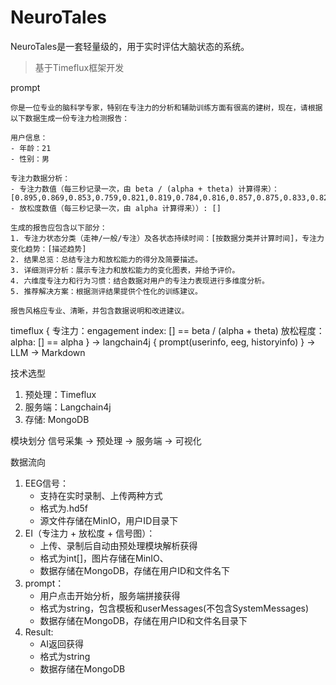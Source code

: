 # NeuroTales
NeuroTales是一套轻量级的，用于实时评估大脑状态的系统。
> 基于Timeflux框架开发

prompt

```
你是一位专业的脑科学专家，特别在专注力的分析和辅助训练方面有很高的建树，现在，请根据以下数据生成一份专注力检测报告：

用户信息：
- 年龄：21
- 性别：男

专注力数据分析：
- 专注力数值（每三秒记录一次，由 beta / (alpha + theta) 计算得来）：[0.895,0.869,0.853,0.759,0.821,0.819,0.784,0.816,0.857,0.875,0.833,0.826,0.831,0.804,0.835,0.873,0.828,0.808,0.732,0.763,0.754,0.743,0.886,0.903,0.836,0.771,0.731,0.733,0.728,0.744,0.674,0.715,0.69,0.822,0.849,0.784,0.821,0.722,0.78,0.772,0.699,0.682,0.65,0.73,0.785,0.793,0.865,0.76,0.798,0.794,0.838,0.839,0.809,0.825,0.747,0.873,0.933,0.938,0.925,0.88,0.808,0.822]
- 放松度数值（每三秒记录一次，由 alpha 计算得来））: []

生成的报告应包含以下部分：
1. 专注力状态分类（走神/一般/专注）及各状态持续时间：[按数据分类并计算时间]，专注力变化趋势：[描述趋势]
2. 结果总览：总结专注力和放松能力的得分及简要描述。
3. 详细测评分析：展示专注力和放松能力的变化图表，并给予评价。
4. 六维度专注力和行为习惯：结合数据对用户的专注力表现进行多维度分析。
5. 推荐解决方案：根据测评结果提供个性化的训练建议。

报告风格应专业、清晰，并包含数据说明和改进建议。
```


timeflux {
    专注力：engagement index: []  == beta / (alpha + theta)
    放松程度：alpha: [] == alpha
} -> langchain4j {
    prompt(userinfo, eeg, historyinfo)
} -> LLM -> Markdown

技术选型
1. 预处理：Timeflux
2. 服务端：Langchain4j
3. 存储: MongoDB

模块划分
信号采集 -> 预处理 -> 服务端 -> 可视化

数据流向
1. EEG信号：
   - 支持在实时录制、上传两种方式
   - 格式为.hd5f
   - 源文件存储在MinIO，用户ID目录下
2. EI（专注力 + 放松度 + 信号图）：
   - 上传、录制后自动由预处理模块解析获得
   - 格式为int[]，图片存储在MinIO、
   - 数据存储在MongoDB，存储在用户ID和文件名下
3. prompt：
    - 用户点击开始分析，服务端拼接获得
    - 格式为string，包含模板和userMessages(不包含SystemMessages)
    - 数据存储在MongoDB，存储在用户ID和文件名目录下
4. Result:
   - AI返回获得
   - 格式为string
   - 数据存储在MongoDB
